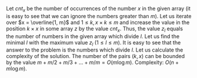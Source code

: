 Let $cnt_x$ be the number of occurrences of the number $x$ in the given array (it is easy to see that we can ignore the numbers greater than $m$). Let us iterate over $x = \overline{1, m}$ and $1 \le k, x\times k \le m$ and increase the value in the position $k\times x$ in some array $z$ by the value $cnt_x$. Thus, the value $z_l$ equals the number of numbers in the given array which divide $l$. Let us find the minimal $l$ with the maximum value $z_l$ ($1 \le l \le m$). It is easy to see that the answer to the problem is the numbers which divide $l$.
Let us calculate the complexity of the solution. The number of the pairs $(k, x)$ can be bounded by the value $m + m/2 + m/3 + ... + m/m = O(m \log m)$.
Complexity: $O(n + m \log m)$.